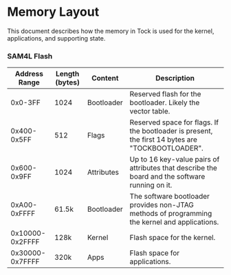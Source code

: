 Memory Layout
=============

This document describes how the memory in Tock is used for the
kernel, applications, and supporting state.

### SAM4L Flash

| Address Range   | Length (bytes) | Content    | Description                                                                                      |
|-----------------|----------------|------------|--------------------------------------------------------------------------------------------------|
| 0x0-3FF         | 1024           | Bootloader | Reserved flash for the bootloader.  Likely the vector table.                                     |
| 0x400-0x5FF     | 512            | Flags      | Reserved space for flags. If the bootloader is present, the first 14 bytes are "TOCKBOOTLOADER". |
| 0x600-0x9FF     | 1024           | Attributes | Up to 16 key-value pairs of attributes that describe the board and the software running on it.   |
| 0xA00-0xFFFF    | 61.5k          | Bootloader | The software bootloader provides non-JTAG methods of programming the kernel and applications.    |
| 0x10000-0x2FFFF | 128k           | Kernel     | Flash space for the kernel.                                                                      |
| 0x30000-0x7FFFF | 320k           | Apps       | Flash space for applications.                                                                    |

